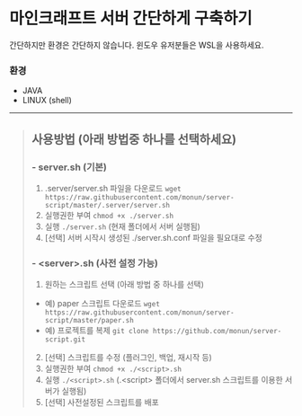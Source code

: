 # 마인크래프트 서버 간단하게 구축하기

간단하지만 환경은 간단하지 않습니다.
윈도우 유저분들은 WSL을 사용하세요.

### 환경
* JAVA
* LINUX (shell)
---
> ## 사용방법 (아래 방법중 하나를 선택하세요)
> ### - server.sh (기본)
> 1. .server/server.sh 파일을 다운로드 `wget https://raw.githubusercontent.com/monun/server-script/master/.server/server.sh`
> 2. 실행권한 부여 `chmod +x ./server.sh`
> 3. 실행 `./server.sh` (현재 폴더에서 서버 실행됨)
> 4. [선택] 서버 시작시 생성된 ./server.sh.conf 파일을 필요대로 수정
> ### - \<server>.sh (사전 설정 가능)
> 1. 원하는 스크립트 선택 (아래 방법 중 하나를 선택)
>   * 예) paper 스크립트 다운로드 `wget https://raw.githubusercontent.com/monun/server-script/master/paper.sh`
>   * 예) 프로젝트를 복제 `git clone https://github.com/monun/server-script.git`
> 2. [선택] 스크립트를 수정 (플러그인, 백업, 재시작 등)
> 3. 실행권한 부여 `chmod +x ./<script>.sh`
> 4. 실행 `./<script>.sh` (.\<script> 폴더에서 server.sh 스크립트를 이용한 서버가 실행됨)
> 5. [선택] 사전설정된 스크립트를 배포
